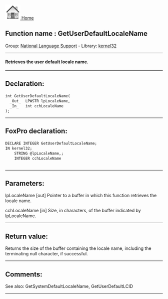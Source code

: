 [<img src="../../images/home.png"> Home ](https://github.com/VFPX/Win32API)  

## Function name : GetUserDefaultLocaleName
Group: [National Language Support](../../functions_group.md#National_Language_Support)  -  Library: [kernel32](../../Libraries.md#kernel32)  
***  


#### Retrieves the user default locale name.
***  


## Declaration:
```foxpro  
int GetUserDefaultLocaleName(
  _Out_  LPWSTR lpLocaleName,
  _In_   int cchLocaleName
);  
```  
***  


## FoxPro declaration:
```foxpro  
DECLARE INTEGER GetUserDefaultLocaleName;
IN kernel32;
	STRING @lpLocaleName,;
	INTEGER cchLocaleName
  
```  
***  


## Parameters:
lpLocaleName [out]
Pointer to a buffer in which this function retrieves the locale name.

cchLocaleName [in]
Size, in characters, of the buffer indicated by lpLocaleName.  
***  


## Return value:
Returns the size of the buffer containing the locale name, including the terminating null character, if successful.  
***  


## Comments:
See also: GetSystemDefaultLocaleName, GetUserDefaultLCID   
  
***  

